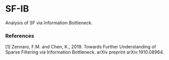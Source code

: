 # SF-IB

Analysis of SF via Information Bottleneck.

### References

\[1\] Zennaro, F.M. and Chen, K., 2019. Towards Further Understanding of Sparse Filtering via Information Bottleneck. arXiv preprint arXiv:1910.08964.
